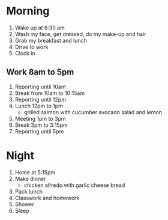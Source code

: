 # **Morning**
  1. Wake up at 6:30 am
  2. Wash my face, get dressed, do my make-up and hair 
  3. Grab my breakfast and lunch
  4. Drive to work
  5. Clock in
## **Work 8am to 5pm**
  1. Reporting until 10am
  2. Break from 10am to 10:15am
  3. Reporting until 12pm
  4. Lunch 12pm to 1pm
      - grilled salmon with cucumber avocado salad and lemon
  6. Meeting 1pm to 3pm
  7. Break 3pm to 3:15pm
  8. Reporting until 5pm
# **Night**
  1. Home at 5:15pm
  2. Make dinner
      - chicken alfredo with garlic cheese bread
  3. Pack lunch
  4. Classwork and homework
  5. Shower
  7. Sleep
